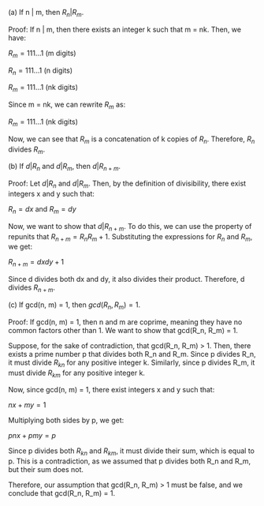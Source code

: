  (a) If n | m, then $R_n | R_m$.

Proof: If n | m, then there exists an integer k such that m = nk. Then, we have:

$R_m = 111...1$ (m digits)

$R_n = 111...1$ (n digits)

$R_m = 111...1$ (nk digits)

Since m = nk, we can rewrite $R_m$ as:

$R_m = 111...1$ (nk digits)

Now, we can see that $R_m$ is a concatenation of k copies of $R_n$. Therefore, $R_n$ divides $R_m$.

(b) If $d | R_n$ and $d | R_m$, then $d | R_{n+m}$.

Proof: Let $d | R_n$ and $d | R_m$. Then, by the definition of divisibility, there exist integers x and y such that:

$R_n = dx$ and $R_m = dy$

Now, we want to show that $d | R_{n+m}$. To do this, we can use the property of repunits that $R_{n+m} = R_nR_m + 1$. Substituting the expressions for $R_n$ and $R_m$, we get:

$R_{n+m} = dxdy + 1$

Since d divides both dx and dy, it also divides their product. Therefore, d divides $R_{n+m}$.

(c) If gcd(n, m) = 1, then $gcd(R_n, R_m)= 1$.

Proof: If gcd(n, m) = 1, then n and m are coprime, meaning they have no common factors other than 1. We want to show that gcd(R_n, R_m) = 1.

Suppose, for the sake of contradiction, that gcd(R_n, R_m) > 1. Then, there exists a prime number p that divides both R_n and R_m. Since p divides R_n, it must divide $R_{kn}$ for any positive integer k. Similarly, since p divides R_m, it must divide $R_{km}$ for any positive integer k.

Now, since gcd(n, m) = 1, there exist integers x and y such that:

$nx + my = 1$

Multiplying both sides by p, we get:

$pnx + pmy = p$

Since p divides both $R_{kn}$ and $R_{km}$, it must divide their sum, which is equal to p. This is a contradiction, as we assumed that p divides both R_n and R_m, but their sum does not.

Therefore, our assumption that gcd(R_n, R_m) > 1 must be false, and we conclude that gcd(R_n, R_m) = 1.